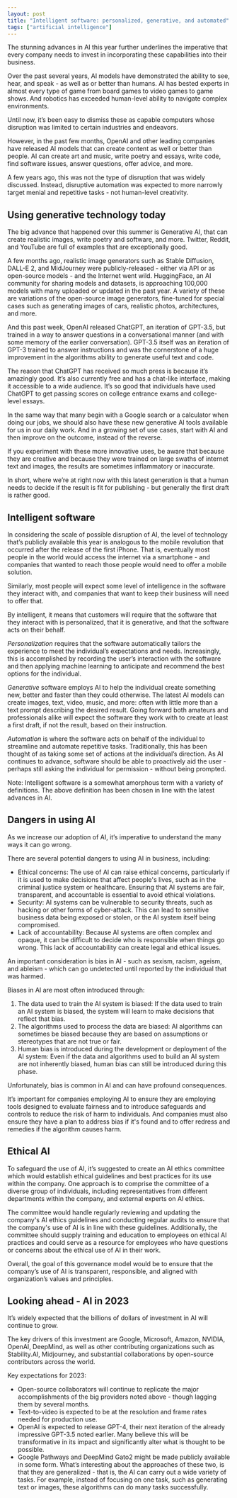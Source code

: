 ```yaml
---
layout: post
title: "Intelligent software: personalized, generative, and automated"
tags: ["artificial intelligence"]
---
```


The stunning advances in AI this year further underlines the imperative that every company needs to invest in
incorporating these capabilities into their business.

Over the past several years, AI models have demonstrated the ability to see, hear, and speak - as well as or better than
humans. AI has bested experts in almost every type of game from board games to video games to game shows. And robotics
has exceeded human-level ability to navigate complex environments.

Until now, it’s been easy to dismiss these as capable computers whose disruption was limited to certain industries and
endeavors.

However, in the past few months, OpenAI and other leading companies have released AI models that can create content as
well or better than people. AI can create art and music, write poetry and essays, write code, find software issues,
answer questions, offer advice, and more.

A few years ago, this was not the type of disruption that was widely discussed. Instead, disruptive automation was
expected to more narrowly target menial and repetitive tasks - not human-level creativity.

## Using generative technology today

The big advance that happened over this summer is Generative AI, that can create realistic images, write poetry and
software, and more. Twitter, Reddit, and YouTube are full of examples that are exceptionally good.

A few months ago, realistic image generators such as Stable Diffusion, DALL-E 2, and MidJourney were publicly-released -
either via API or as open-source models - and the Internet went wild. HuggingFace, an AI community for sharing models
and datasets, is approaching 100,000 models with many uploaded or updated in the past year. A variety of these are
variations of the open-source image generators, fine-tuned for special cases such as generating images of cars,
realistic photos, architectures, and more.

And this past week, OpenAI released ChatGPT, an iteration of GPT-3.5, but trained in a way to answer questions in a
conversational manner (and with some memory of the earlier conversation). GPT-3.5 itself was an iteration of GPT-3
trained to answer instructions and was the cornerstone of a huge improvement in the algorithms ability to generate
useful text and code.

The reason that ChatGPT has received so much press is because it’s amazingly good. It’s also currently free and has a
chat-like interface, making it accessible to a wide audience. It’s so good that individuals have used ChatGPT to get
passing scores on college entrance exams and college-level essays.

In the same way that many begin with a Google search or a calculator when doing our jobs, we should also have these new
generative AI tools available for us in our daily work. And in a growing set of use cases, start with AI and then
improve on the outcome, instead of the reverse.

If you experiment with these more innovative uses, be aware that because they are creative and because they were trained
on large swaths of internet text and images, the results are sometimes inflammatory or inaccurate.

In short, where we’re at right now with this latest generation is that a human needs to decide if the result is fit for
publishing - but generally the first draft is rather good.

## Intelligent software

In considering the scale of possible disruption of AI, the level of technology that’s publicly available this year is
analogous to the mobile revolution that occurred after the release of the first iPhone. That is, eventually most people
in the world would access the internet via a smartphone - and companies that wanted to reach those people would need to
offer a mobile solution.

Similarly, most people will expect some level of intelligence in the software they interact with, and companies that
want to keep their business will need to offer that.

By intelligent, it means that customers will require that the software that they interact with is personalized, that it
is generative, and that the software acts on their behalf.

*Personalization* requires that the software automatically tailors the experience to meet the individual’s expectations
and needs. Increasingly, this is accomplished by recording the user’s interaction with the software and then applying
machine learning to anticipate and recommend the best options for the individual.

*Generative* software employs AI to help the individual create something new, better and faster than they could
otherwise. The latest AI models can create images, text, video, music, and more: often with little more than a text
prompt describing the desired result. Going forward both amateurs and professionals alike will expect the software they
work with to create at least a first draft, if not the result, based on their instruction.

*Automation* is where the software acts on behalf of the individual to streamline and automate repetitive tasks.
Traditionally, this has been thought of as taking some set of actions at the individual’s direction. As AI continues to
advance, software should be able to proactively aid the user - perhaps still asking the individual for permission -
without being prompted.

Note: Intelligent software is a somewhat amorphous term with a variety of definitions. The above definition has been
chosen in line with the latest advances in AI.

## Dangers in using AI

As we increase our adoption of AI, it’s imperative to understand the many ways it can go wrong.

There are several potential dangers to using AI in business, including:

* Ethical concerns: The use of AI can raise ethical concerns, particularly if it is used to make decisions that affect
  people's lives, such as in the criminal justice system or healthcare. Ensuring that AI systems are fair, transparent,
  and accountable is essential to avoid ethical violations.
* Security: AI systems can be vulnerable to security threats, such as hacking or other forms of cyber-attack. This can
  lead to sensitive business data being exposed or stolen, or the AI system itself being compromised.
* Lack of accountability: Because AI systems are often complex and opaque, it can be difficult to decide who is
  responsible when things go wrong. This lack of accountability can create legal and ethical issues.

An important consideration is bias in AI - such as sexism, racism, ageism, and ableism - which can go undetected until
reported by the individual that was harmed.

Biases in AI are most often introduced through:

1. The data used to train the AI system is biased: If the data used to train an AI system is biased, the system will
   learn to make decisions that reflect that bias.
2. The algorithms used to process the data are biased: AI algorithms can sometimes be biased because they are based on
   assumptions or stereotypes that are not true or fair.
3. Human bias is introduced during the development or deployment of the AI system: Even if the data and algorithms used
   to build an AI system are not inherently biased, human bias can still be introduced during this phase.

Unfortunately, bias is common in AI and can have profound consequences.

It’s important for companies employing AI to ensure they are employing tools designed to evaluate fairness and to
introduce safeguards and controls to reduce the risk of harm to individuals. And companies must also ensure they have a
plan to address bias if it's found and to offer redress and remedies if the algorithm causes harm.

## Ethical AI

To safeguard the use of AI, it’s suggested to create an AI ethics committee which would establish ethical guidelines and
best practices for its use within the company. One approach is to comprise the committee of a diverse group of
individuals, including representatives from different departments within the company, and external experts on AI ethics.

The committee would handle regularly reviewing and updating the company's AI ethics guidelines and conducting regular
audits to ensure that the company's use of AI is in line with these guidelines. Additionally, the committee should
supply training and education to employees on ethical AI practices and could serve as a resource for employees who have
questions or concerns about the ethical use of AI in their work.

Overall, the goal of this governance model would be to ensure that the company’s use of AI is transparent, responsible,
and aligned with organization’s values and principles.

## Looking ahead - AI in 2023

It’s widely expected that the billions of dollars of investment in AI will continue to grow.

The key drivers of this investment are Google, Microsoft, Amazon, NVIDIA, OpenAI, DeepMind, as well as other
contributing organizations such as Stability.AI, Midjourney, and substantial collaborations by open-source contributors
across the world.

Key expectations for 2023:

* Open-source collaborators will continue to replicate the major accomplishments of the big providers noted above -
  though lagging them by several months.
* Text-to-video is expected to be at the resolution and frame rates needed for production use.
* OpenAI is expected to release GPT-4, their next iteration of the already impressive GPT-3.5 noted earlier. Many
  believe this will be transformative in its impact and significantly alter what is thought to be possible.
* Google Pathways and DeepMind Gato2 might be made publicly available in some form. What’s interesting about the
  approaches of these two, is that they are generalized - that is, the AI can carry out a wide variety of tasks. For
  example, instead of focusing on one task, such as generating text or images, these algorithms can do many tasks
  successfully.